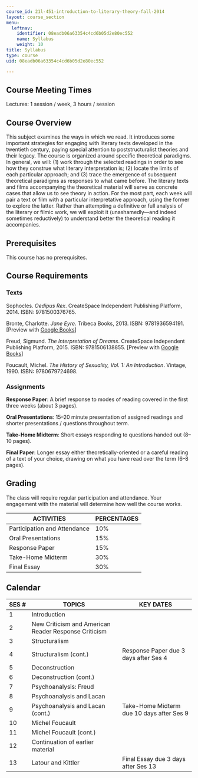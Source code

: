 ```yaml
---
course_id: 21l-451-introduction-to-literary-theory-fall-2014
layout: course_section
menu:
  leftnav:
    identifier: 08eadb06a63354c4cd6b05d2e80ec552
    name: Syllabus
    weight: 10
title: Syllabus
type: course
uid: 08eadb06a63354c4cd6b05d2e80ec552

---
```


Course Meeting Times
--------------------

Lectures: 1 session / week, 3 hours / session

Course Overview
---------------

This subject examines the ways in which we read. It introduces some important strategies for engaging with literary texts developed in the twentieth century, paying special attention to poststructuralist theories and their legacy. The course is organized around specific theoretical paradigms. In general, we will: (1) work through the selected readings in order to see how they construe what literary interpretation is; (2) locate the limits of each particular approach; and (3) trace the emergence of subsequent theoretical paradigms as responses to what came before. The literary texts and films accompanying the theoretical material will serve as concrete cases that allow us to see theory in action. For the most part, each week will pair a text or film with a particular interpretative approach, using the former to explore the latter. Rather than attempting a definitive or full analysis of the literary or filmic work, we will exploit it (unashamedly—and indeed sometimes reductively) to understand better the theoretical reading it accompanies.

Prerequisites
-------------

This course has no prerequisites.

Course Requirements
-------------------

### Texts

Sophocles. _Oedipus Rex_. CreateSpace Independent Publishing Platform, 2014. ISBN: 9781500376765.

Bronte, Charlotte. _Jane Eyre_. Tribeca Books, 2013. ISBN: 9781936594191. \[Preview with [Google Books](http://books.google.com/books?id=A_wJUKY7HjkC&pg=PAfrontcover)\]

Freud, Sigmund. _The Interpretation of Dreams_. CreateSpace Independent Publishing Platform, 2015. ISBN: 9781506138855. \[Preview with [Google Books](http://books.google.com/books?id=7jPBAwAAQBAJ&pg=PAfrontcover)\]

Foucault, Michel. _The History of Sexuality, Vol. 1: An Introduction_. Vintage, 1990. ISBN: 9780679724698.

### Assignments

**Response Paper**: A brief response to modes of reading covered in the first three weeks (about 3 pages).

**Oral Presentations**: 15–20 minute presentation of assigned readings and shorter presentations / questions throughout term.

**Take-Home Midterm**: Short essays responding to questions handed out (8–10 pages).

**Final Paper**: Longer essay either theoretically-oriented or a careful reading of a text of your choice, drawing on what you have read over the term (6–8 pages).

Grading
-------

The class will require regular participation and attendance. Your engagement with the material will determine how well the course works.

| ACTIVITIES | PERCENTAGES |
| --- | --- |
| Participation and Attendance | 10% |
| Oral Presentations | 15% |
| Response Paper | 15% |
| Take-Home Midterm | 30% |
| Final Essay | 30% 

Calendar
--------

| SES # | TOPICS | KEY DATES |
| --- | --- | --- |
| 1 | Introduction | &nbsp; |
| 2 | New Criticism and American Reader Response Criticism | &nbsp; |
| 3 | Structuralism | &nbsp; |
| 4 | Structuralism (cont.) | Response Paper due 3 days after Ses 4 |
| 5 | Deconstruction | &nbsp; |
| 6 | Deconstruction (cont.) | &nbsp; |
| 7 | Psychoanalysis: Freud | &nbsp; |
| 8 | Psychoanalysis and Lacan | &nbsp; |
| 9 | Psychoanalysis and Lacan (cont.) | Take-Home Midterm due 10 days after Ses 9 |
| 10 | Michel Foucault | &nbsp; |
| 11 | Michel Foucault (cont.) | &nbsp; |
| 12 | Continuation of earlier material | &nbsp; |
| 13 | Latour and Kittler | Final Essay due 3 days after Ses 13